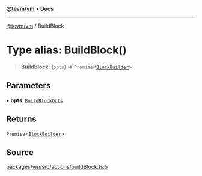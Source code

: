 [**@tevm/vm**](../README.md) • **Docs**

***

[@tevm/vm](../globals.md) / BuildBlock

# Type alias: BuildBlock()

> **BuildBlock**: (`opts`) => `Promise`\<[`BlockBuilder`](../classes/BlockBuilder.md)\>

## Parameters

• **opts**: [`BuildBlockOpts`](../interfaces/BuildBlockOpts.md)

## Returns

`Promise`\<[`BlockBuilder`](../classes/BlockBuilder.md)\>

## Source

[packages/vm/src/actions/buildBlock.ts:5](https://github.com/evmts/tevm-monorepo/blob/main/packages/vm/src/actions/buildBlock.ts#L5)
